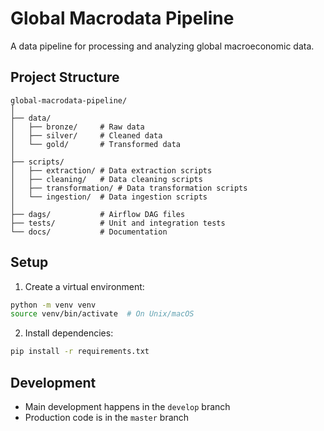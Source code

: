 # Global Macrodata Pipeline

A data pipeline for processing and analyzing global macroeconomic data.

## Project Structure

```
global-macrodata-pipeline/
│
├── data/
│   ├── bronze/     # Raw data
│   ├── silver/     # Cleaned data
│   └── gold/       # Transformed data
│
├── scripts/
│   ├── extraction/ # Data extraction scripts
│   ├── cleaning/   # Data cleaning scripts
│   ├── transformation/ # Data transformation scripts
│   └── ingestion/  # Data ingestion scripts
│
├── dags/           # Airflow DAG files
├── tests/          # Unit and integration tests
└── docs/           # Documentation
```

## Setup

1. Create a virtual environment:
```bash
python -m venv venv
source venv/bin/activate  # On Unix/macOS
```

2. Install dependencies:
```bash
pip install -r requirements.txt
```

## Development

- Main development happens in the `develop` branch
- Production code is in the `master` branch 